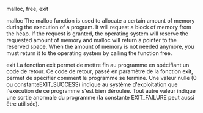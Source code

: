 malloc, free, exit

malloc
The malloc function is used to allocate a certain amount of memory during the execution of a program.
It will request a block of memory from the heap. If the request is granted, the operating system will
reserve the requested amount of memory and malloc will return a pointer to the reserved space.
When the amount of memory is not needed anymore, you must return it to the operating system by calling the function free.

exit
La fonction exit permet de mettre fin au programme en spécifiant un code de retour.
Ce code de retour, passé en paramètre de la fonction exit, permet de spécifier comment le programme
se termine. Une valeur nulle (0 ou constanteEXIT_SUCCESS) indique au système d'exploitation 
que l'exécution de ce programme s'est bien déroulée. Tout autre valeur indique une sortie anormale 
du programme (la constante EXIT_FAILURE peut aussi être utilisée).
